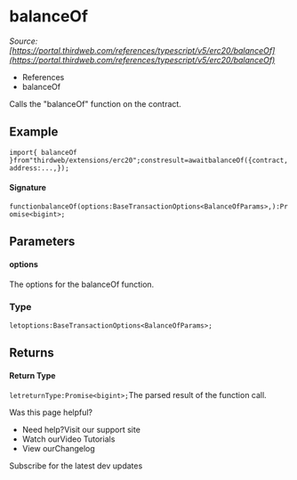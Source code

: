 # balanceOf

*Source: [https://portal.thirdweb.com/references/typescript/v5/erc20/balanceOf](https://portal.thirdweb.com/references/typescript/v5/erc20/balanceOf)*

* References
* balanceOf

Calls the "balanceOf" function on the contract.

## Example

`import{ balanceOf }from"thirdweb/extensions/erc20";constresult=awaitbalanceOf({contract,address:...,});`
#### Signature

`functionbalanceOf(options:BaseTransactionOptions<BalanceOfParams>,):Promise<bigint>;`
## Parameters

#### options

The options for the balanceOf function.

### Type

`letoptions:BaseTransactionOptions<BalanceOfParams>;`
## Returns

#### Return Type

`letreturnType:Promise<bigint>;`The parsed result of the function call.

Was this page helpful?

* Need help?Visit our support site
* Watch ourVideo Tutorials
* View ourChangelog

Subscribe for the latest dev updates

